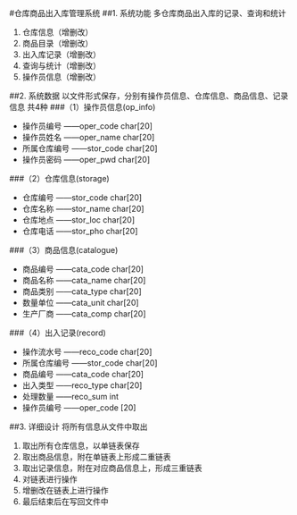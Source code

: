 #仓库商品出入库管理系统
##1. 系统功能
  多仓库商品出入库的记录、查询和统计  
1. 仓库信息（增删改）  
2. 商品目录（增删改）  
3. 出入库记录（增删改）  
4. 查询与统计（增删改）  
5. 操作员信息（增删改）  

##2. 系统数据
以文件形式保存，分别有操作员信息、仓库信息、商品信息、记录信息 共4种
###（1）操作员信息(op_info)
- 操作员编号  ——oper_code char[20]
- 操作员姓名  ——oper_name char[20]
- 所属仓库编号  ——stor_code char[20]
- 操作员密码  ——oper_pwd char[20]

###（2）仓库信息(storage)
- 仓库编号  ——stor_code char[20]
- 仓库名称  ——stor_name char[20]
- 仓库地点  ——stor_loc char[20]
- 仓库电话  ——stor_pho char[20]

###（3）商品信息(catalogue)
- 商品编号  ——cata_code char[20]
- 商品名称  ——cata_name char[20]
- 商品类别  ——cata_type char[20]
- 数量单位  ——cata_unit char[20]
- 生产厂商  ——cata_comp char[20]

###（4）出入记录(record)
- 操作流水号  ——reco_code char[20]
- 所属仓库编号  ——stor_code char[20]
- 商品编号  ——cata_code char[20]
- 出入类型  ——reco_type char[20]
- 处理数量  ——reco_sum int
- 操作员编号	——oper_code [20]

##3. 详细设计
将所有信息从文件中取出  
1. 取出所有仓库信息，以单链表保存  
2. 取出商品信息，附在单链表上形成二重链表   
3. 取出记录信息，附在对应商品信息上，形成三重链表  
4. 对链表进行操作  
5. 增删改在链表上进行操作  
6. 最后结束后在写回文件中